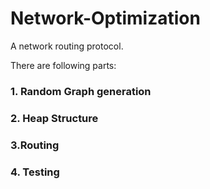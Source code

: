 # Network-Optimization
A network routing protocol.

There are following parts:

### 1. Random Graph generation

### 2. Heap Structure

### 3.Routing

### 4. Testing
